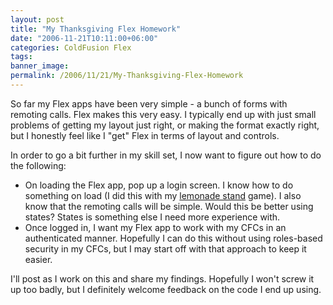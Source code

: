 ```yaml
---
layout: post
title: "My Thanksgiving Flex Homework"
date: "2006-11-21T10:11:00+06:00"
categories: ColdFusion Flex 
tags: 
banner_image: 
permalink: /2006/11/21/My-Thanksgiving-Flex-Homework
---
```


So far my Flex apps have been very simple - a bunch of forms with remoting calls. Flex makes this very easy. I typically end up with just small problems of getting my layout just right, or making the format exactly right, but I honestly feel like I "get" Flex in terms of layout and controls.

In order to go a bit further in my skill set, I now want to figure out how to do the following:

<ul>
<li>On loading the Flex app, pop up a login screen. I know how to do something on load (I did this with my <a href="http://ray.camdenfamily.com/index.cfm/2006/11/10/Making-lemonade-with-Flex">lemonade stand</a> game). I also know that the remoting calls will be simple. Would this be better using states? States is something else I need more experience with.
<li>Once logged in, I want my Flex app to work with my CFCs in an authenticated manner. Hopefully I can do this without using roles-based security in my CFCs, but I may start off with that approach to keep it easier.
</ul>

I'll post as I work on this and share my findings. Hopefully I won't screw it up too badly, but I definitely welcome feedback on the code I end up using.